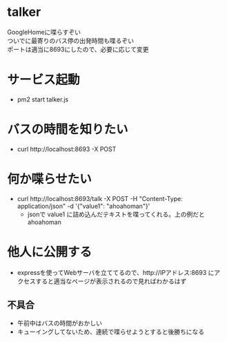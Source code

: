 # talker
GoogleHomeに喋らすぞい  
ついでに最寄りのバス停の出発時間も喋るぞい  
ポートは適当に8693にしたので、必要に応じて変更

# サービス起動
- pm2 start talker.js

# バスの時間を知りたい
- curl http://localhost:8693 -X POST

# 何か喋らせたい
- curl http://localhost:8693/talk -X POST -H "Content-Type: application/json" -d '{"value1": "ahoahoman"}'
  - jsonで value1 に詰め込んだテキストを喋ってくれる。上の例だと ahoahoman

# 他人に公開する
- expressを使ってWebサーバを立ててるので、http://IPアドレス:8693 にアクセスすると適当なページが表示されるので見ればわかるはず

## 不具合
- 午前中はバスの時間がおかしい
- キューイングしてないため、連続で喋らせようとすると後勝ちになる
